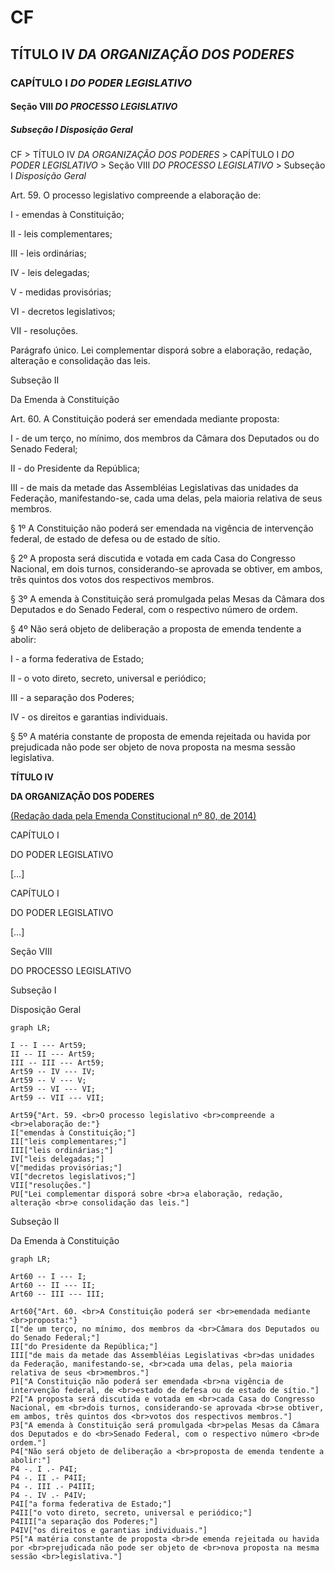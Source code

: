 # CF

## TÍTULO IV *DA ORGANIZAÇÃO DOS PODERES*

### CAPÍTULO I *DO PODER LEGISLATIVO*

#### Seção VIII *DO PROCESSO LEGISLATIVO*

##### Subseção I *Disposição Geral*



CF > TÍTULO IV *DA ORGANIZAÇÃO DOS PODERES* > CAPÍTULO I *DO PODER LEGISLATIVO* > Seção VIII *DO PROCESSO LEGISLATIVO* > Subseção I *Disposição Geral*

Art. 59. O processo legislativo compreende a elaboração de:

I - emendas à Constituição;

II - leis complementares;

III - leis ordinárias;

IV - leis delegadas;

V - medidas provisórias;

VI - decretos legislativos;

VII - resoluções.

Parágrafo único. Lei complementar disporá sobre a elaboração, redação, alteração e consolidação das leis.

Subseção II

Da Emenda à Constituição

Art. 60. A Constituição poderá ser emendada mediante proposta:

I - de um terço, no mínimo, dos membros da Câmara dos Deputados ou do Senado Federal;

II - do Presidente da República;

III - de mais da metade das Assembléias Legislativas das unidades da Federação, manifestando-se, cada uma delas, pela maioria relativa de seus membros.

§ 1º A Constituição não poderá ser emendada na vigência de intervenção federal, de estado de defesa ou de estado de sítio.

§ 2º A proposta será discutida e votada em cada Casa do Congresso Nacional, em dois turnos, considerando-se aprovada se obtiver, em ambos, três quintos dos votos dos respectivos membros.

§ 3º A emenda à Constituição será promulgada pelas Mesas da Câmara dos Deputados e do Senado Federal, com o respectivo número de ordem.

§ 4º Não será objeto de deliberação a proposta de emenda tendente a abolir:

I - a forma federativa de Estado;

II - o voto direto, secreto, universal e periódico;

III - a separação dos Poderes;

IV - os direitos e garantias individuais.

§ 5º A matéria constante de proposta de emenda rejeitada ou havida por prejudicada não pode ser objeto de nova proposta na mesma sessão legislativa.











**TÍTULO IV**

**DA ORGANIZAÇÃO DOS PODERES**

[(Redação dada pela Emenda Constitucional nº 80, de 2014)](http://www.planalto.gov.br/ccivil_03/constituicao/Emendas/Emc/emc80.htm#art1)

CAPÍTULO I

DO PODER LEGISLATIVO

[…]

CAPÍTULO I

DO PODER LEGISLATIVO

[…]

Seção VIII

DO PROCESSO LEGISLATIVO

Subseção I

Disposição Geral

```mermaid
graph LR;

I -- I --- Art59;
II -- II --- Art59;
III -- III --- Art59;
Art59 -- IV --- IV;
Art59 -- V --- V;
Art59 -- VI --- VI;
Art59 -- VII --- VII;

Art59{"Art. 59. <br>O processo legislativo <br>compreende a <br>elaboração de:"}
I["emendas à Constituição;"]
II["leis complementares;"]
III["leis ordinárias;"]
IV["leis delegadas;"]
V["medidas provisórias;"]
VI["decretos legislativos;"]
VII["resoluções."]
PU["Lei complementar disporá sobre <br>a elaboração, redação, alteração <br>e consolidação das leis."]
```





Subseção II

Da Emenda à Constituição

```mermaid
graph LR;

Art60 -- I --- I;
Art60 -- II --- II;
Art60 -- III --- III;

Art60{"Art. 60. <br>A Constituição poderá ser <br>emendada mediante <br>proposta:"}
I["de um terço, no mínimo, dos membros da <br>Câmara dos Deputados ou do Senado Federal;"]
II["do Presidente da República;"]
III["de mais da metade das Assembléias Legislativas <br>das unidades da Federação, manifestando-se, <br>cada uma delas, pela maioria relativa de seus <br>membros."]
P1["A Constituição não poderá ser emendada <br>na vigência de intervenção federal, de <br>estado de defesa ou de estado de sítio."]
P2["A proposta será discutida e votada em <br>cada Casa do Congresso Nacional, em <br>dois turnos, considerando-se aprovada <br>se obtiver, em ambos, três quintos dos <br>votos dos respectivos membros."]
P3["A emenda à Constituição será promulgada <br>pelas Mesas da Câmara dos Deputados e do <br>Senado Federal, com o respectivo número <br>de ordem."]
P4["Não será objeto de deliberação a <br>proposta de emenda tendente a abolir:"]
P4 -. I .- P4I;
P4 -. II .- P4II;
P4 -. III .- P4III;
P4 -. IV .- P4IV;
P4I["a forma federativa de Estado;"]
P4II["o voto direto, secreto, universal e periódico;"]
P4III["a separação dos Poderes;"]
P4IV["os direitos e garantias individuais."]
P5["A matéria constante de proposta <br>de emenda rejeitada ou havida por <br>prejudicada não pode ser objeto de <br>nova proposta na mesma sessão <br>legislativa."]
```




